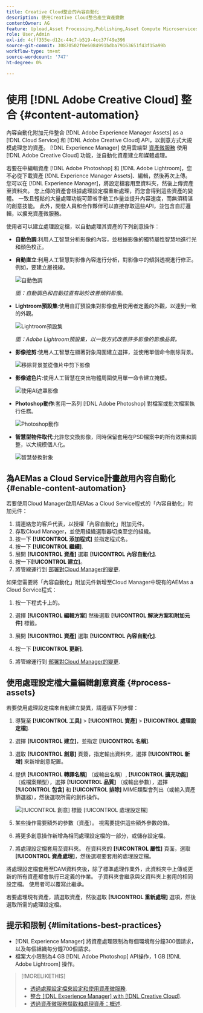 ```yaml
---
title: Creative Cloud整合的內容自動化
description: 使用Creative Cloud整合產生資產變數
contentOwner: AG
feature: Upload,Asset Processing,Publishing,Asset Compute Microservices,Workflow
role: User,Admin
exl-id: 4cff355e-d12c-44c7-b519-4cc37f49e396
source-git-commit: 30870502f0e6084991bdba79163651f43f15a99b
workflow-type: tm+mt
source-wordcount: '747'
ht-degree: 0%

---
```


# 使用 [!DNL Adobe Creative Cloud] 整合 {#content-automation}

內容自動化附加元件整合 [!DNL Adobe Experience Manager Assets] as a [!DNL Cloud Service] 和 [!DNL Adobe Creative Cloud] API，以創意方式大規模處理您的資產。 [!DNL Experience Manager] 使用雲端型 [資產微服務](/help/assets/asset-microservices-overview.md) 使用 [!DNL Adobe Creative Cloud] 功能，並自動化資產建立和媒體處理。

若要在中編輯資產 [!DNL Adobe Photoshop] 和 [!DNL Adobe Lightroom]，您不必從下載資產 [!DNL Experience Manager Assets]、編輯，然後再次上傳。 您可以在 [!DNL Experience Manager]，將設定檔套用至資料夾，然後上傳資產至資料夾。 您上傳的資產會根據處理設定檔重新處理，而您會得到這些資產的變體。 一致且輕鬆的大量處理功能可節省手動工作量並提升內容速度，而無須精湛的創意技能。 此外，開發人員和合作夥伴可以直接存取這些API，並包含自訂邏輯，以擴充資產微服務。

使用者可以建立處理設定檔，以自動處理其資產的下列創意操作：

* **自動色調**:利用人工智慧分析影像的內容，並根據影像的獨特屬性智慧地進行光和顏色校正。

* **自動直立**:利用人工智慧對影像內容進行分析，對影像中的傾斜透視進行修正。 例如，要建立層視線。

   ![自動色調](/help/assets/assets/content-automation-autotone.png)

   *圖：自動調色和自動拉直有助於改善傾斜影像。*

* **Lightroom預設集**:使用自訂預設集對影像套用使用者定義的外觀，以達到一致的外觀。

   ![Lightroom預設集](/help/assets/assets/content-automation-lrpresets.png)

   *圖：Adobe Lightroom預設集，以一致方式改善許多影像的影像品質。*

* **影像挖剪**:使用人工智慧在顯著對象周圍建立選擇，並使用單個命令刪除背景。

   ![移除背景並從像片中剪下影像](/help/assets/assets/content-automation-backgroundremove.png)

* **影像遮色片**:使用人工智慧在突出物體周圍使用單一命令建立掩模。

   ![使用AI遮罩影像](/help/assets/assets/content-automation-mask.png)

* **Photoshop動作**:套用一系列 [!DNL Adobe Photoshop] 對檔案或批次檔案執行任務。

   ![Photoshop動作](/help/assets/assets/content-automation-psactions.png)

* **智慧型物件取代**:允許您交換影像，同時保留套用在PSD檔案中的所有效果和調整，以大規模個人化。

   ![智慧替換對象](/help/assets/assets/content-automation-objectreplace.png)

## 為AEMas a Cloud Service計畫啟用內容自動化 {#enable-content-automation}

若要使用Cloud Manager啟用AEMas a Cloud Service程式的「內容自動化」附加元件：

1. 請連絡您的客戶代表，以授權「內容自動化」附加元件。
1. 存取Cloud Manager，並使用組織選取器切換至您的組織。
1. 按一下 **[!UICONTROL 添加程式]** 並指定程式名。
1. 按一下 **[!UICONTROL 繼續]**.
1. 展開 **[!UICONTROL 資產]** 選取 **[!UICONTROL 內容自動化]**.
1. 按一下&#x200B;**[!UICONTROL 建立]**。
1. 將管線運行到 [部署對Cloud Manager的變更](https://experienceleague.adobe.com/docs/experience-manager-cloud-service/content/implementing/using-cloud-manager/deploy-code.html).

如果您需要將「內容自動化」附加元件新增至Cloud Manager中現有的AEMas a Cloud Service程式：

1. 按一下程式卡上的。

1. 選擇 **[!UICONTROL 編輯方案]** 然後選取 **[!UICONTROL 解決方案和附加元件]** 標籤。

1. 展開 **[!UICONTROL 資產]** 選取 **[!UICONTROL 內容自動化]**.
1. 按一下 **[!UICONTROL 更新]**.
1. 將管線運行到 [部署對Cloud Manager的變更](https://experienceleague.adobe.com/docs/experience-manager-cloud-service/content/implementing/using-cloud-manager/deploy-code.html).

## 使用處理設定檔大量編輯創意資產 {#process-assets}

若要使用處理設定檔來自動建立變異，請遵循下列步驟：

1. 導覽至 **[!UICONTROL 工具]** > **[!UICONTROL 資產]** > **[!UICONTROL 處理設定檔]**.

1. 選擇 **[!UICONTROL 建立]**，並指定 **[!UICONTROL 名稱]**.

1. 選取 **[!UICONTROL 創意]** 頁簽，指定輸出資料夾，選擇 **[!UICONTROL 新增]** 來新增創意配置。

1. 提供 **[!UICONTROL 轉譯名稱]** （或輸出名稱）, **[!UICONTROL 擴充功能]** （或檔案類型），選擇 **[!UICONTROL 品質]** （或輸出參數），選擇 **[!UICONTROL 包含]** 和 **[!UICONTROL 排除]** MIME類型會列出（或輸入資產篩選器），然後選取所需的創作操作。

   ![[!UICONTROL 創意] 標籤 [!UICONTROL 處理設定檔]](assets/creative-processing-profile.png)

1. 某些操作需要額外的參數（資產）。 視需要提供這些額外參數的值。

1. 將更多創意操作新增為相同處理設定檔的一部分，或儲存設定檔。

1. 將處理設定檔套用至資料夾。 在資料夾的 **[!UICONTROL 屬性]** 頁面，選取 **[!UICONTROL 資產處理]**，然後選取要套用的處理設定檔。

將處理設定檔套用至DAM資料夾後，除了標準處理作業外，此資料夾中上傳或更新的所有資產都會執行已定義的作業。 子資料夾會繼承與父資料夾上套用的相同設定檔。 使用者可以覆寫此繼承。

若要處理現有資產，請選取資產，然後選取 **[!UICONTROL 重新處理]** 選項，然後選取所需的處理設定檔。

## 提示和限制 {#limitations-best-practices}

* [!DNL Experience Manager] 將資產處理限制為每個環境每分鐘300個請求，以及每個組織每分鐘700個請求。
* 檔案大小限制為4 GB [!DNL Adobe Photoshop] API操作，1 GB [!DNL Adobe Lightroom] 操作。

>[!MORELIKETHIS]
>
>* [透過處理設定檔來設定和使用資產微服務](/help/assets/asset-microservices-configure-and-use.md).
>* [整合 [!DNL Experience Manager] with [!DNL Creative Cloud]](/help/assets/aem-cc-integration-best-practices.md).
>* [透過資產微服務擷取和處理資產：概述](/help/assets/asset-microservices-overview.md).

